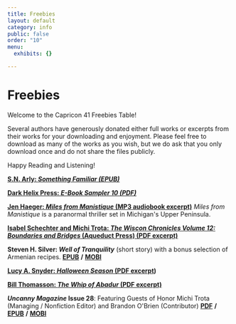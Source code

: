 ```yaml
---
title: Freebies
layout: default
category: info
public: false
order: "10"
menu:
  exhibits: {}

---
```

# Freebies

Welcome to the Capricon 41 Freebies Table!

Several authors have generously donated either full works or excerpts from their works for your downloading and enjoyment. Please feel free to download as many of the works as you wish, but we do ask that you only download once and do not share the files publicly.

Happy Reading and Listening!

[**S.N. Arly: _Something Familiar (EPUB)_**](/assets/images/something-familiar-2nd-print-s-n-arly-1.epub)

[**Dark Helix Press: _E-Book Sampler 10 (PDF)_**](/assets/images/dark-helix-press-ebook-sampler_final.pdf)

[**Jen Haeger: _Miles from Manistique_ (MP3 audiobook excerpt)**](/assets/images/five-minute-sample_miles-from-manistique.mp3) _Miles from Manistique_ is a paranormal thriller set in Michigan's Upper Peninsula.

[**Isabel Schechter and Michi Trota: _The Wiscon Chronicles Volume 12: Boundaries and Bridges_ (Aqueduct Press) (PDF excerpt)**](/assets/images/wisconchronicles12.pdf)

**Steven H. Silver: _Well of Tranquility_** (short story) with a bonus selection of Armenian recipes. [**EPUB**](/assets/images/silver-well-of-tranquility-and-a-selection-of-armenian-recipes.epub) **/** [**MOBI**](/assets/images/silver-well-of-tranquility-and-a-selection-of-armenian-recipes.mobi)

[**Lucy A. Snyder: _Halloween Season_ (PDF excerpt**](/assets/images/halloween-season-excerpt.pdf)**)**

[**Bill Thomasson: _The Whip of Abadur_ (PDF excerpt)**](/assets/images/whip-of-abadur-prologue-chapter.pdf)

**_Uncanny Magazine_ Issue 28**: Featuring Guests of Honor Michi Trota (Managing / Nonfiction Editor) and Brandon O'Brien (Contributor)   [**PDF**](/assets/images/uncanny_issue_28.pdf) **/** [**EPUB**](/assets/images/uncanny_issue_28.epub) **/** [**MOBI**](/assets/images/uncanny_issue_28.mobi)